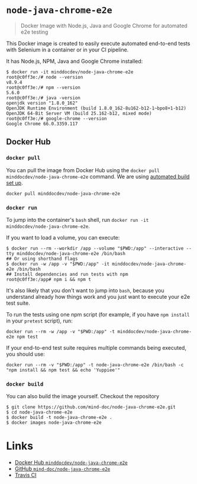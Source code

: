 # `node-java-chrome-e2e`

> Docker Image with Node.js, Java and Google Chrome for automated e2e testing

This Docker image is created to easily execute automated end-to-end tests with Selenium in a container or in your CI pipeline.

It has Node.js, NPM, Java and Google Chrome installed:

```
$ docker run -it minddocdev/node-java-chrome-e2e
root@c0ff3e:/# node --version
v8.9.4
root@c0ff3e:/# npm --version
5.6.0
root@c0ff3e:/# java -version
openjdk version "1.8.0_162"
OpenJDK Runtime Environment (build 1.8.0_162-8u162-b12-1~bpo8+1-b12)
OpenJDK 64-Bit Server VM (build 25.162-b12, mixed mode)
root@c0ff3e:/# google-chrome --version
Google Chrome 66.0.3359.117
```

## Docker Hub

### `docker pull`

You can pull the image from Docker Hub using the `docker pull minddocdev/node-java-chrome-e2e` command. We are using [automated build set up](https://docs.docker.com/docker-hub/builds/#create-an-automated-build).

```
docker pull minddocdev/node-java-chrome-e2e
```

### `docker run`

To jump into the container's `bash` shell, run `docker run -it minddocdev/node-java-chrome-e2e`.

If you want to load a volume, you can execute:

```
$ docker run --rm --workdir /app --volume "$PWD:/app" --interactive --tty minddocdev/node-java-chrome-e2e /bin/bash
## Or using shorthand flags
$ docker run -w /app -v "$PWD:/app" -it minddocdev/node-java-chrome-e2e /bin/bash
## Install dependencies and run tests with npm
root@c0ff3e:/app# npm i && npm t
```

It's also likely that you don't want to jump into `bash`, because you understand already how things work and you just want to execute your e2e test suite.

To run the tests using one npm script (for example, if you have `npm install` in your `pretest` script), run:

```
docker run --rm -w /app -v "$PWD:/app" -t minddocdev/node-java-chrome-e2e npm test
```

If your end-to-end test suite requires multiple commands being executed, you should use:

```
docker run --rm -v "$PWD:/app" -t node-java-chrome-e2e /bin/bash -c "npm install && npm test && echo 'Yuppiee'"
```

### `docker build`

You can also build the image yourself. Checkout the repository

```
$ git clone https://github.com/mind-doc/node-java-chrome-e2e.git
$ cd node-java-chrome-e2e
$ docker build -t node-java-chrome-e2e .
$ docker images node-java-chrome-e2e
```

# Links

* [Docker Hub `minddocdev/node-java-chrome-e2e`](https://hub.docker.com/r/minddocdev/node-java-chrome-e2e/)
* [GitHub `mind-doc/node-java-chrome-e2e`](https://github.com/mind-doc/node-java-chrome-e2e)
* [Travis CI](https://travis-ci.org/mind-doc/node-java-chrome-e2e)
